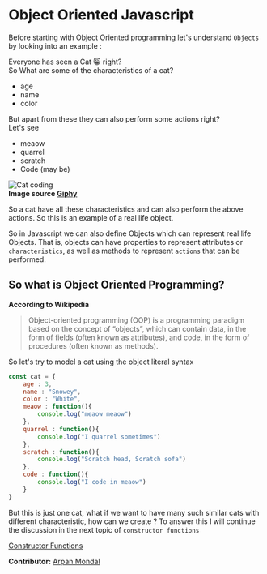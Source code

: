 # Object Oriented Javascript

Before starting with Object Oriented programming let's understand `Objects` by looking into an example :  

Everyone has seen a Cat 😸 right?  
So What are some of the characteristics of a cat?  
- age
- name
- color

But apart from these they can also perform some actions right?  
Let's see  
- meaow
- quarrel
- scratch
- Code (may be)
  
![Cat coding](./images/cat.gif)  
**Image source [Giphy](https://giphy.com/)**
  
So a cat have all these characteristics and can also perform the above actions. So this is an example of a real life object.

So in Javascript we can also define Objects which can represent real life Objects. That is, objects can have properties to represent attributes or `characteristics`, as well as methods to represent `actions` that can be performed.

## So what is Object Oriented Programming?

**According to Wikipedia**

>Object-oriented programming (OOP) is a programming paradigm based on the concept of “objects”, which can contain data, in the form of fields (often known as attributes), and code, in the form of procedures (often known as methods).

So let's try to model a cat using the object literal syntax

```js
const cat = {
    age : 3,
    name : "Snowey",
    color : "White",
    meaow : function(){
        console.log("meaow meaow")
    },
    quarrel : function(){
        console.log("I quarrel sometimes")
    },
    scratch : function(){
        console.log("Scratch head, Scratch sofa")
    },
    code : function(){
        console.log("I code in meaow")
    }
}
```
But this is just one cat, what if we want to have many such similar cats with different characteristic, how can we create ? To answer this I will continue the discussion in the next topic of `constructor functions`

[Constructor Functions](Constructor_Functions/README.md)

__Contributor:__ [Arpan Mondal](https://www.github.com/arp99)